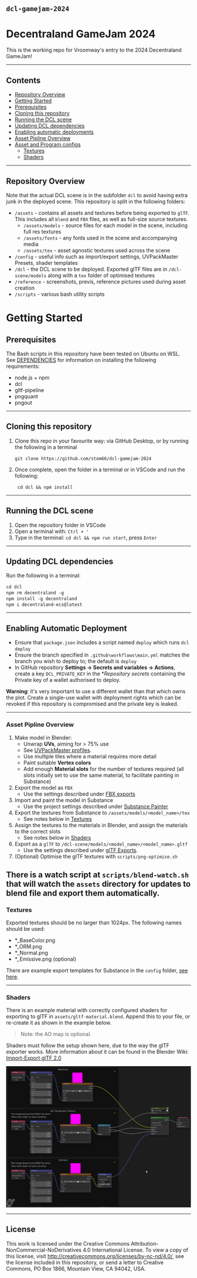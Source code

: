 ## `dcl-gamejam-2024`

# Decentraland GameJam 2024

This is the working repo for Vroomway's entry to the 2024 Decentraland GameJam!


---

## Contents

-   [Repository Overview](#repository-overview)
-   [Getting Started](#getting-started)
-   [Prerequisites](#prerequisites)
-   [Cloning this repository](#cloning-this-repository)
-   [Running the DCL scene](#running-the-dcl-scene)
-   [Updating DCL dependencies](#updating-dcl-dependencies)
-   [Enabling automatic deployments](#enabling-automatic-deployment)
-   [Asset Pipline Overview](#asset-pipline-overview)
-   [Asset and Program configs](/config)
    -   [Textures](#textures)
    -   [Shaders](#shaders)

---

## Repository Overview

Note that the actual DCL scene is in the subfolder `dcl` to avoid having extra junk in the deployed scene. This repository is split in the following folders:

-   `/assets` - contains all assets and textures before being exported to `glTF`. This includes all `blend` and `FBX` files, as well as full-size source textures.
    -   `/assets/models` - source files for each model in the scene, including full res textures
    -   `/assets/fonts` - any fonts used in the scene and accompanying media
    -   `/assets/tex` - asset agnostic textures used across the scene
-   `/config` - useful info such as import/export settings, UVPackMaster Presets, shader templates
-   `/dcl` - the DCL scene to be deployed. Exported glTF files are in `/dcl-scene/models` along with a `tex` folder of optimised textures
-   `/reference` - screenshots, previs, reference pictures used during asset creation
-   `/scripts` - various bash utility scripts

# Getting Started

## Prerequisites

The Bash scripts in this repository have been tested on Ubuntu on WSL. See [DEPENDENCIES](DEPENDENCIES.md) for information on installing the following requirements:

-   node.js + npm
-   dcl
-   gltf-pipeline
-   pngquant
-   pngout

---

## Cloning this repository

1. Clone this repo in your favourite way: via GitHub Desktop, or by running the following in a terminal
    ```
    git clone https://github.com/stom66/dcl-gamejam-2024
    ```
1. Once complete, open the folder in a terminal or in VSCode and run the following:
    ```
     cd dcl && npm install
    ```

---

## Running the DCL scene

1. Open the repository folder in VSCode
1. Open a terminal with: `Ctrl + '`
1. Type in the terminal: `cd dcl && npm run start`, press `Enter`

---

## Updating DCL dependencies

Run the following in a terminal:

```
cd dcl
npm rm decentraland -g
npm install -g decentraland
npm i decentraland-ecs@latest
```

---

## Enabling Automatic Deployment

-   Ensure that `package.json` includes a script named `deploy` which runs `dcl deploy`
-   Ensure the branch specified in `.github\workflows\main.yml` matches the branch you wish to deploy to; the default is `deploy`
-   In GitHub repository **Settings -> Secrets and variables -> Actions**, create a key `DCL_PRIVATE_KEY` in the \*_Repository secrets_ containing the Private key of a wallet authorised to deploy.

**Warning**: it's very important to use a different wallet than that which owns the plot. Create a single-use wallet with deployment rights which can be revoked if this repository is compromised and the private key is leaked.

---

### Asset Pipline Overview

1. Make model in Blender:
    - Unwrap **UVs**, aiming for > 75% use
    - See [UVPackMaster profiles](/config#uvpackmaster3-profiles).
    - Use multiple tiles where a material requires more detail
    - Paint suitable **Vertex colors**
    - Add enough **Material slots** for the number of textures required (all slots initially set to use the same material, to facilitate painting in Substance)
2. Export the model as `FBX`
    - Use the settings described under [FBX exports](/config#fbx-exports)
3. Import and paint the model in Substance
    - Use the project settings described under [Substance Painter](/config#substance-painter)
4. Export the textures from Substance to `/assets/models/<model_name>/tex`
    - See notes below in [Textures](#textures)
5. Assign the textures to the materials in Blender, and assign the materials to the correct slots
    - See notes below in [Shaders](#shaders)
6. Export as a `glTF` to `/dcl-scene/models/<model_name>/<model_name>.gltf`
    - Use the settings described under [glTF Exports](/config#gltf-exports).
7. (Optional) Optimise the glTF textures with `scripts/png-optimise.sh`

## There is a watch script at `scripts/blend-watch.sh` that will watch the `assets` directory for updates to blend file and export them automatically.

### Textures

Exported textures should be no larger than 1024px. The following names should be used:

-   \*\_BaseColor.png
-   \*\_ORM.png
-   \*\_Normal.png
-   \*\_Emissive.png (optional)

There are example export templates for Substance in the `config` folder, [see here](/config#substance-painter).

---

### Shaders

There is an example material with correctly configured shaders for exporting to glTF in `assets/gltf-material.blend`. Append this to your file, or re-create it as shown in the example below.

> Note: the AO map is optional.

Shaders must follow the setup shown here, due to the way the glTF exporter works. More information about it can be found in the Blender Wiki: [Import-Export glTF 2.0](https://docs.blender.org/manual/en/latest/addons/import_export/scene_gltf2.html)

![Blender export gltf settings](/config/gltf_shader.png)


---

## License

This work is licensed under the Creative Commons Attribution-NonCommercial-NoDerivatives 4.0 International License. To view a copy of this license, visit http://creativecommons.org/licenses/by-nc-nd/4.0/, see the license included in this repository, or send a letter to Creative Commons, PO Box 1866, Mountain View, CA 94042, USA.
